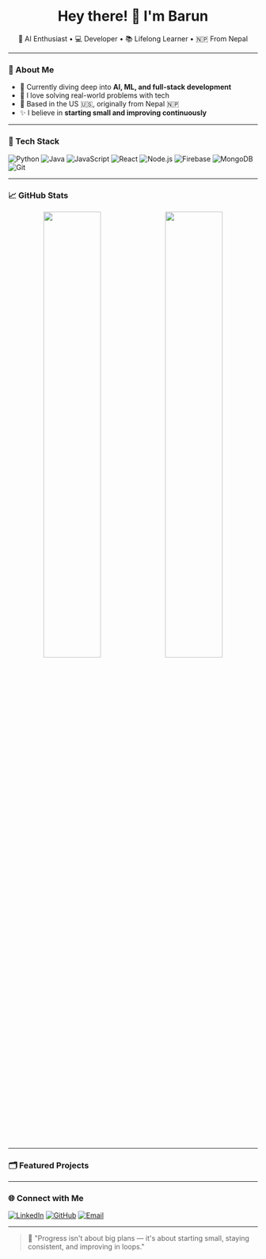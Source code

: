 <h1 align="center">Hey there! 👋 I'm Barun</h1>

<p align="center">
  🚀 AI Enthusiast • 💻 Developer • 📚 Lifelong Learner • 🇳🇵 From Nepal
</p>

---

### 🧠 About Me

- 🌱 Currently diving deep into **AI, ML, and full-stack development**
- 💬 I love solving real-world problems with tech
- 📍 Based in the US 🇺🇸, originally from Nepal 🇳🇵
- ✨ I believe in **starting small and improving continuously**

---

### 🔧 Tech Stack

![Python](https://img.shields.io/badge/-Python-333333?style=flat&logo=python)
![Java](https://img.shields.io/badge/-Java-333333?style=flat&logo=java)
![JavaScript](https://img.shields.io/badge/-JavaScript-333333?style=flat&logo=javascript)
![React](https://img.shields.io/badge/-React-333333?style=flat&logo=react)
![Node.js](https://img.shields.io/badge/-Node.js-333333?style=flat&logo=node.js)
![Firebase](https://img.shields.io/badge/-Firebase-333333?style=flat&logo=firebase)
![MongoDB](https://img.shields.io/badge/-MongoDB-333333?style=flat&logo=mongodb)
![Git](https://img.shields.io/badge/-Git-333333?style=flat&logo=git)

---

### 📈 GitHub Stats

<p align="center">
  <img src="https://github-readme-stats.vercel.app/api?username=barun79&show_icons=true&theme=radical" width="48%" />
  <img src="https://github-readme-streak-stats.herokuapp.com/?user=barun79&theme=radical" width="48%" />
</p>

---

### 🗂️ Featured Projects


---

### 🌐 Connect with Me

[![LinkedIn](https://img.shields.io/badge/LinkedIn-blue?style=flat&logo=linkedin)](https://www.linkedin.com/in/barunsingh79/)
[![GitHub](https://img.shields.io/badge/GitHub-black?style=flat&logo=github)](https://github.com/barun79)
[![Email](https://img.shields.io/badge/Email-red?style=flat&logo=gmail)](mailto:your.email@example.com)

---

> 🧭 "Progress isn't about big plans — it's about starting small, staying consistent, and improving in loops."
